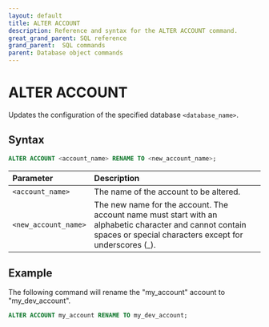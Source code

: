 ```yaml
---
layout: default
title: ALTER ACCOUNT
description: Reference and syntax for the ALTER ACCOUNT command.
great_grand_parent: SQL reference
grand_parent:  SQL commands
parent: Database object commands
---
```


# ALTER ACCOUNT

Updates the configuration of the specified database `<database_name>`.

## Syntax

```sql
ALTER ACCOUNT <account_name> RENAME TO <new_account_name>;
```

| Parameter | Description |
| :--- | :--- |
| `<account_name>` | The name of the account to be altered. |
| `<new_account_name>` | The new name for the account. The account name must start with an alphabetic character and cannot contain spaces or special characters except for underscores (_). |

## Example

The following command will rename the "my_account" account to "my_dev_account".

```sql
ALTER ACCOUNT my_account RENAME TO my_dev_account;
```

